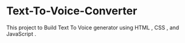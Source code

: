 # Text-To-Voice-Converter
This project to Build Text To Voice generator using HTML , CSS , and JavaScript .
